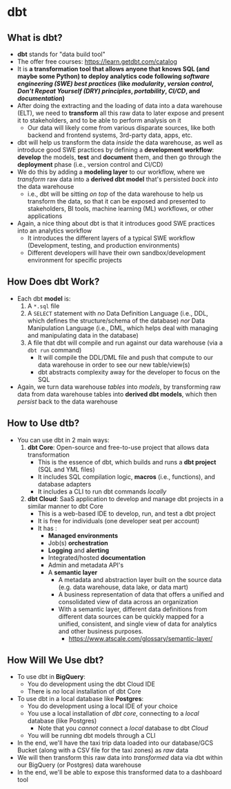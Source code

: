 # dbt

## What is dbt?
- **dbt** stands for "data build tool"
- The offer free courses: https://learn.getdbt.com/catalog
- It is **a transformation tool that allows anyone that knows SQL (and maybe some Python) to deploy analytics code following *software engineering (SWE) best practices* (like *modularity*, *version control*, *Don't Repeat Yourself (DRY) principles*, *portability*, *CI/CD*, and *documentation*)**
- After doing the extracting and the loading of data into a data warehouse (ELT), we need to **transform** all this raw data to later expose and present it to stakeholders, and to be able to perform analysis on it
    - Our data will likely come from various disparate sources, like both backend and frontend systems, 3rd-party data, apps, etc.
- dbt will help us transform the data *inside* the data warehouse, as well as introduce good SWE practices by defining a **development workflow**: **develop** the models, **test** and **document** them, and then go through the **deployment** phase (i.e., version control and CI/CD)
- We do this by adding a **modeling layer** to our workflow, where we *transform* raw data into a **derived dbt model** that's persisted *back into* the data warehouse
    - i.e., dbt will be sitting *on top* of the data warehouse to help us transform the data, so that it can be exposed and presented to stakeholders, BI tools, machine learning (ML) workflows, or other applications
- Again, a nice thing about dbt is that it introduces good SWE practices into an analytics workflow
    - It introduces the different layers of a typical SWE workflow (Development, testing, and production environments)
    - Different developers will have their own sandbox/development environment for specific projects


## How Does dbt Work?
- Each dbt **model** is:
    1. A `*.sql` file
    2. A `SELECT` statement with *no* Data Definition Language (i.e., DDL, which defines the structure/schema of the database) *nor* Data Manipulation Language (i.e., DML, which helps deal with managing and manipulating data in the database)
    3. A file that dbt will compile and run against our data warehouse (via a `dbt run` command)
        - It will compile the DDL/DML file and push that compute to our data warehouse in order to see our new table/view(s)
        - dbt abstracts complexity away for the developer to focus on the SQL
- Again, we turn data warehouse *tables* into *models*, by transforming raw data from data warehouse tables into **derived dbt models**, which then *persist* back to the data warehouse


## How to Use dtb?
- You can use dbt in 2 main ways:
    1. **dbt Core**: Open-source and free-to-use project that allows data transformation
        - This is the essence of dbt, which builds and runs a **dbt project** (SQL and YML files)
        - It includes SQL compilation logic, **macros** (i.e., functions), and database adapters
        - It includes a CLI to run dbt commands *locally*
    2. **dbt Cloud**: SaaS application to develop and manage dbt projects in a similar manner to dbt Core
        - This is a web-based IDE to develop, run, and test a dbt project
        - It is free for individuals (one developer seat per account)
        - It has :
            - **Managed environments**
            - Job(s) **orchestration**
            - **Logging** and **alerting**
            - Integrated/hosted **documentation**
            - Admin and metadata API's
            - A **semantic layer**
                - A metadata and abstraction layer built on the source data (e.g. data warehouse, data lake, or data mart)
                - A business representation of data that offers a unified and consolidated view of data across an organization
                - With a semantic layer, different data definitions from different data sources can be quickly mapped for a unified, consistent, and single view of data for analytics and other business purposes. 
                    - https://www.atscale.com/glossary/semantic-layer/


## How Will We Use dbt?   
- To use dbt in **BigQuery**:
    - You do development using the dbt Cloud IDE
    - There is *no* local installation of dbt Core
- To use dbt in a local database like **Postgres**:
    - You do development using a local IDE of your choice
    - You use a local installation of *dbt core*, connecting to a *local* database (like Postgres)
        - Note that you *cannot* connect a *local* database to dbt *Cloud*
    - You will be running dbt models through a CLI
- In the end, we'll have the taxi trip data loaded into our database/GCS Bucket (along with a CSV file for the taxi zones) as *raw* data
- We will then transform this raw data into *transformed* data via dbt within our BigQuery (or Postgres) data warehouse
- In the end, we'll be able to expose this transformed data to a dashboard tool
